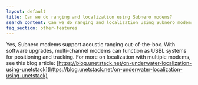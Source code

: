 ```yaml
---
layout: default
title: Can we do ranging and localization using Subnero modems?
search_content: Can we do ranging and localization using Subnero modems?
faq_section: other-features
---
```


Yes, Subnero modems support acoustic ranging out-of-the-box. With software upgrades, multi-channel modems can function as USBL systems for positioning and tracking. For more on localization with multiple modems, see this blog article: [https://blog.unetstack.net/on-underwater-localization-using-unetstack](https://blog.unetstack.net/on-underwater-localization-using-unetstack)
